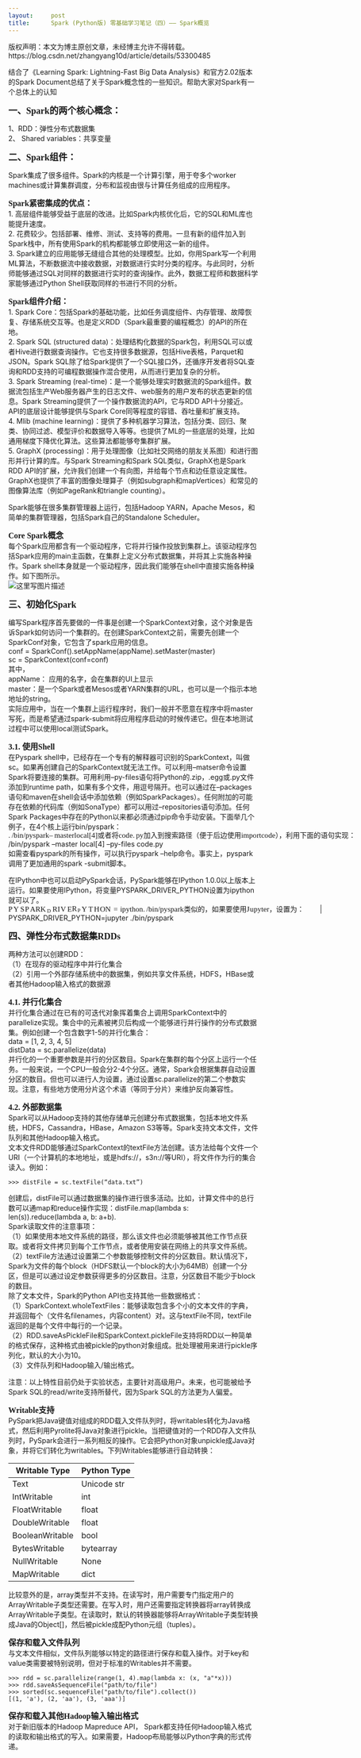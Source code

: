 ```yaml
---
layout:     post
title:      Spark (Python版) 零基础学习笔记（四）—— Spark概览
---
```

<div id="article_content" class="article_content clearfix csdn-tracking-statistics" data-pid="blog" data-mod="popu_307" data-dsm="post">
								<div class="article-copyright">
					版权声明：本文为博主原创文章，未经博主允许不得转载。					https://blog.csdn.net/zhangyang10d/article/details/53300485				</div>
								            <div id="content_views" class="markdown_views prism-atom-one-dark">
							<!-- flowchart 箭头图标 勿删 -->
							<svg xmlns="http://www.w3.org/2000/svg" style="display: none;"><path stroke-linecap="round" d="M5,0 0,2.5 5,5z" id="raphael-marker-block" style="-webkit-tap-highlight-color: rgba(0, 0, 0, 0);"></path></svg>
							<p>结合了《Learning Spark: Lightning-Fast Big Data Analysis》和官方2.02版本的Spark Document总结了关于Spark概念性的一些知识。帮助大家对Spark有一个总体上的认知</p>

<p><strong><font size="4" face="黑体">一、Spark的两个核心概念：</font></strong></p>

<p>1、RDD：弹性分布式数据集 <br>
2、 Shared variables：共享变量</p>

<p><strong><font size="4" face="黑体">二、Spark组件：</font></strong></p>

<p>Spark集成了很多组件。Spark的内核是一个计算引擎，用于夸多个worker machines或计算集群调度，分布和监视由很与计算任务组成的应用程序。</p>

<p><strong><font size="3" face="黑体">Spark紧密集成的优点：</font></strong> <br>
1. 高层组件能够受益于底层的改进。比如Spark内核优化后，它的SQL和ML库也能提升速度。 <br>
2. 花费较少。包括部署、维修、测试、支持等的费用。一旦有新的组件加入到Spark栈中，所有使用Spark的机构都能够立即使用这一新的组件。 <br>
3. Spark建立的应用能够无缝组合其他的处理模型。比如，你用Spark写一个利用ML算法，不断数据流中接收数据，对数据进行实时分类的程序。与此同时，分析师能够通过SQL对同样的数据进行实时的查询操作。此外，数据工程师和数据科学家能够通过Python Shell获取同样的书进行不同的分析。</p>

<p><strong><font size="3" face="黑体">Spark组件介绍：</font></strong> <br>
1. Spark Core：包括Spark的基础功能，比如任务调度组件、内存管理、故障恢复、存储系统交互等。也是定义RDD（Spark最重要的编程概念）的API的所在地。 <br>
2. Spark SQL (structured data)：处理结构化数据的Spark包，利用SQL可以或者Hive进行数据查询操作。它也支持很多数据源，包括Hive表格，Parquet和JSON。Spark SQL除了给Spark提供了一个SQL接口外，还循序开发者将SQL查询和RDD支持的可编程数据操作混合使用，从而进行更加复杂的分析。 <br>
3. Spark Streaming (real-time)：是一个能够处理实时数据流的Spark组件。数据流包括生产Web服务器产生的日志文件、web服务的用户发布的状态更新的信息。Spark Streaming提供了一个操作数据流的API，它与RDD API十分接近。API的底层设计能够提供与Spark Core同等程度的容错、吞吐量和扩展支持。 <br>
4. Mlib (machine learning)：提供了多种机器学习算法，包括分类、回归、聚类、协同过滤、模型评价和数据导入等等。也提供了ML的一些底层的处理，比如通用梯度下降优化算法。这些算法都能够夸集群扩展。 <br>
5. GraphX (processing)：用于处理图像（比如社交网络的朋友关系图）和进行图形并行计算的库。与Spark Streaming和Spark SQL类似，GraphX也是Spark RDD API的扩展，允许我们创建一个有向图，并给每个节点和边任意设定属性。GraphX也提供了丰富的图像处理算子（例如subgraph和mapVertices）和常见的图像算法库（例如PageRank和triangle counting）。</p>

<p>Spark能够在很多集群管理器上运行，包括Hadoop YARN，Apache Mesos，和简单的集群管理器，包括Spark自己的Standalone Scheduler。</p>

<p><strong><font size="3" face="黑体">Core Spark概念</font></strong> <br>
每个Spark应用都含有一个驱动程序，它将并行操作投放到集群上。该驱动程序包括Spark应用的main主函数，在集群上定义分布式数据集，并将其上实施各种操作。Spark shell本身就是一个驱动程序，因此我们能够在shell中直接实施各种操作。如下图所示。 <br>
<img src="https://img-blog.csdn.net/20161123084612452" alt="这里写图片描述" title=""></p>

<p><strong><font size="4" face="黑体"> 三、初始化Spark</font></strong></p>

<p>编写Spark程序首先要做的一件事是创建一个SparkContext对象，这个对象是告诉Spark如何访问一个集群的。在创建SparkContext之前，需要先创建一个SparkConf对象，它包含了spark应用的信息。 <br>
conf =  SparkConf().setAppName(appName).setMaster(master) <br>
sc = SparkContext(conf=conf) <br>
其中， <br>
appName： 应用的名字，会在集群的UI上显示 <br>
master：是一个Spark或者Mesos或者YARN集群的URL，也可以是一个指示本地地址的string。 <br>
实际应用中，当在一个集群上运行程序时，我们一般并不愿意在程序中将master写死，而是希望通过spark-submit将应用程序启动的时候传递它。但在本地测试过程中可以使用local测试Spark。</p>

<p><strong><font size="3" face="黑体">3.1. 使用Shell </font></strong> <br>
在Pyspark shell中，已经存在一个专有的解释器可识别的SparkContext，叫做sc。如果再创建自己的SparkContext就无法工作。可以利用–matser命令设置Spark将要连接的集群。可用利用–py-files语句将Python的.zip，.egg或.py文件添加到runtime path，如果有多个文件，用逗号隔开。也可以通过在–packages语句和maven在shell会话中添加依赖（例如SparkPackages）。任何附加的可能存在依赖的代码库（例如SonaType）都可以用过–repositories语句添加。任何Spark Packages中存在的Python以来都必须通过pip命令手动安装。下面举几个例子，在4个核上运行bin/pyspark： <br>
<span class="MathJax_Preview"></span><span class="MathJax" id="MathJax-Element-11-Frame" role="textbox" aria-readonly="true"><nobr><span class="math" id="MathJax-Span-1176" style="width: 52.287em; display: inline-block;"><span style="display: inline-block; position: relative; width: 48.398em; height: 0px; font-size: 108%;"><span style="position: absolute; clip: rect(1.731em 1000em 3.151em -0.491em); top: -2.713em; left: 0.003em;"><span class="mrow" id="MathJax-Span-1177"><span class="mo" id="MathJax-Span-1178" style="font-family: MathJax_Main;">.</span><span class="texatom" id="MathJax-Span-1179" style="padding-left: 0.188em;"><span class="mrow" id="MathJax-Span-1180"><span class="mo" id="MathJax-Span-1181" style="font-family: MathJax_Main;">/</span></span></span><span class="mi" id="MathJax-Span-1182" style="font-family: MathJax_Math-italic;">b</span><span class="mi" id="MathJax-Span-1183" style="font-family: MathJax_Math-italic;">i</span><span class="mi" id="MathJax-Span-1184" style="font-family: MathJax_Math-italic;">n</span><span class="texatom" id="MathJax-Span-1185"><span class="mrow" id="MathJax-Span-1186"><span class="mo" id="MathJax-Span-1187" style="font-family: MathJax_Main;">/</span></span></span><span class="mi" id="MathJax-Span-1188" style="font-family: MathJax_Math-italic;">p</span><span class="mi" id="MathJax-Span-1189" style="font-family: MathJax_Math-italic;">y<span style="display: inline-block; overflow: hidden; height: 1px; width: 0.003em;"></span></span><span class="mi" id="MathJax-Span-1190" style="font-family: MathJax_Math-italic;">s</span><span class="mi" id="MathJax-Span-1191" style="font-family: MathJax_Math-italic;">p</span><span class="mi" id="MathJax-Span-1192" style="font-family: MathJax_Math-italic;">a</span><span class="mi" id="MathJax-Span-1193" style="font-family: MathJax_Math-italic;">r</span><span class="mi" id="MathJax-Span-1194" style="font-family: MathJax_Math-italic;">k</span><span class="mo" id="MathJax-Span-1195" style="font-family: MathJax_Main;">–</span><span class="mi" id="MathJax-Span-1196" style="font-family: MathJax_Math-italic; padding-left: 0.188em;">m</span><span class="mi" id="MathJax-Span-1197" style="font-family: MathJax_Math-italic;">a</span><span class="mi" id="MathJax-Span-1198" style="font-family: MathJax_Math-italic;">s</span><span class="mi" id="MathJax-Span-1199" style="font-family: MathJax_Math-italic;">t</span><span class="mi" id="MathJax-Span-1200" style="font-family: MathJax_Math-italic;">e</span><span class="mi" id="MathJax-Span-1201" style="font-family: MathJax_Math-italic;">r</span><span class="mi" id="MathJax-Span-1202" style="font-family: MathJax_Math-italic;">l</span><span class="mi" id="MathJax-Span-1203" style="font-family: MathJax_Math-italic;">o</span><span class="mi" id="MathJax-Span-1204" style="font-family: MathJax_Math-italic;">c</span><span class="mi" id="MathJax-Span-1205" style="font-family: MathJax_Math-italic;">a</span><span class="mi" id="MathJax-Span-1206" style="font-family: MathJax_Math-italic;">l</span><span class="mo" id="MathJax-Span-1207" style="font-family: MathJax_Main;">[</span><span class="mn" id="MathJax-Span-1208" style="font-family: MathJax_Main;">4</span><span class="mo" id="MathJax-Span-1209" style="font-family: MathJax_Main;">]</span><span class="texatom" id="MathJax-Span-1210"><span class="mrow" id="MathJax-Span-1211"><span class="mo" id="MathJax-Span-1212"><span style='font-family: STIXGeneral, "Arial Unicode MS", serif; font-size: 93%; font-style: normal; font-weight: normal;'>或</span></span></span></span><span class="texatom" id="MathJax-Span-1213"><span class="mrow" id="MathJax-Span-1214"><span class="mo" id="MathJax-Span-1215"><span style='font-family: STIXGeneral, "Arial Unicode MS", serif; font-size: 93%; font-style: normal; font-weight: normal;'>者</span></span></span></span><span class="texatom" id="MathJax-Span-1216"><span class="mrow" id="MathJax-Span-1217"><span class="mo" id="MathJax-Span-1218"><span style='font-family: STIXGeneral, "Arial Unicode MS", serif; font-size: 93%; font-style: normal; font-weight: normal;'>将</span></span></span></span><span class="mi" id="MathJax-Span-1219" style="font-family: MathJax_Math-italic;">c</span><span class="mi" id="MathJax-Span-1220" style="font-family: MathJax_Math-italic;">o</span><span class="mi" id="MathJax-Span-1221" style="font-family: MathJax_Math-italic;">d<span style="display: inline-block; overflow: hidden; height: 1px; width: 0.003em;"></span></span><span class="mi" id="MathJax-Span-1222" style="font-family: MathJax_Math-italic;">e</span><span class="mo" id="MathJax-Span-1223" style="font-family: MathJax_Main;">.</span><span class="mi" id="MathJax-Span-1224" style="font-family: MathJax_Math-italic; padding-left: 0.188em;">p</span><span class="mi" id="MathJax-Span-1225" style="font-family: MathJax_Math-italic;">y<span style="display: inline-block; overflow: hidden; height: 1px; width: 0.003em;"></span></span><span class="texatom" id="MathJax-Span-1226"><span class="mrow" id="MathJax-Span-1227"><span class="mo" id="MathJax-Span-1228"><span style='font-family: STIXGeneral, "Arial Unicode MS", serif; font-size: 93%; font-style: normal; font-weight: normal;'>加</span></span></span></span><span class="texatom" id="MathJax-Span-1229"><span class="mrow" id="MathJax-Span-1230"><span class="mo" id="MathJax-Span-1231"><span style='font-family: STIXGeneral, "Arial Unicode MS", serif; font-size: 93%; font-style: normal; font-weight: normal;'>入</span></span></span></span><span class="texatom" id="MathJax-Span-1232"><span class="mrow" id="MathJax-Span-1233"><span class="mo" id="MathJax-Span-1234"><span style='font-family: STIXGeneral, "Arial Unicode MS", serif; font-size: 93%; font-style: normal; font-weight: normal;'>到</span></span></span></span><span class="texatom" id="MathJax-Span-1235"><span class="mrow" id="MathJax-Span-1236"><span class="mo" id="MathJax-Span-1237"><span style='font-family: STIXGeneral, "Arial Unicode MS", serif; font-size: 93%; font-style: normal; font-weight: normal;'>搜</span></span></span></span><span class="texatom" id="MathJax-Span-1238"><span class="mrow" id="MathJax-Span-1239"><span class="mo" id="MathJax-Span-1240"><span style='font-family: STIXGeneral, "Arial Unicode MS", serif; font-size: 93%; font-style: normal; font-weight: normal;'>索</span></span></span></span><span class="texatom" id="MathJax-Span-1241"><span class="mrow" id="MathJax-Span-1242"><span class="mo" id="MathJax-Span-1243"><span style='font-family: STIXGeneral, "Arial Unicode MS", serif; font-size: 93%; font-style: normal; font-weight: normal;'>路</span></span></span></span><span class="texatom" id="MathJax-Span-1244"><span class="mrow" id="MathJax-Span-1245"><span class="mo" id="MathJax-Span-1246"><span style='font-family: STIXGeneral, "Arial Unicode MS", serif; font-size: 93%; font-style: normal; font-weight: normal;'>径</span></span></span></span><span class="texatom" id="MathJax-Span-1247"><span class="mrow" id="MathJax-Span-1248"><span class="mo" id="MathJax-Span-1249"><span style='font-family: STIXGeneral, "Arial Unicode MS", serif; font-size: 93%; font-style: normal; font-weight: normal;'>（</span></span></span></span><span class="texatom" id="MathJax-Span-1250"><span class="mrow" id="MathJax-Span-1251"><span class="mo" id="MathJax-Span-1252"><span style='font-family: STIXGeneral, "Arial Unicode MS", serif; font-size: 93%; font-style: normal; font-weight: normal;'>便</span></span></span></span><span class="texatom" id="MathJax-Span-1253"><span class="mrow" id="MathJax-Span-1254"><span class="mo" id="MathJax-Span-1255"><span style='font-family: STIXGeneral, "Arial Unicode MS", serif; font-size: 93%; font-style: normal; font-weight: normal;'>于</span></span></span></span><span class="texatom" id="MathJax-Span-1256"><span class="mrow" id="MathJax-Span-1257"><span class="mo" id="MathJax-Span-1258"><span style='font-family: STIXGeneral, "Arial Unicode MS", serif; font-size: 93%; font-style: normal; font-weight: normal;'>后</span></span></span></span><span class="texatom" id="MathJax-Span-1259"><span class="mrow" id="MathJax-Span-1260"><span class="mo" id="MathJax-Span-1261"><span style='font-family: STIXGeneral, "Arial Unicode MS", serif; font-size: 93%; font-style: normal; font-weight: normal;'>边</span></span></span></span><span class="texatom" id="MathJax-Span-1262"><span class="mrow" id="MathJax-Span-1263"><span class="mo" id="MathJax-Span-1264"><span style='font-family: STIXGeneral, "Arial Unicode MS", serif; font-size: 93%; font-style: normal; font-weight: normal;'>使</span></span></span></span><span class="texatom" id="MathJax-Span-1265"><span class="mrow" id="MathJax-Span-1266"><span class="mo" id="MathJax-Span-1267"><span style='font-family: STIXGeneral, "Arial Unicode MS", serif; font-size: 93%; font-style: normal; font-weight: normal;'>用</span></span></span></span><span class="mi" id="MathJax-Span-1268" style="font-family: MathJax_Math-italic;">i</span><span class="mi" id="MathJax-Span-1269" style="font-family: MathJax_Math-italic;">m</span><span class="mi" id="MathJax-Span-1270" style="font-family: MathJax_Math-italic;">p</span><span class="mi" id="MathJax-Span-1271" style="font-family: MathJax_Math-italic;">o</span><span class="mi" id="MathJax-Span-1272" style="font-family: MathJax_Math-italic;">r</span><span class="mi" id="MathJax-Span-1273" style="font-family: MathJax_Math-italic;">t</span><span class="mi" id="MathJax-Span-1274" style="font-family: MathJax_Math-italic;">c</span><span class="mi" id="MathJax-Span-1275" style="font-family: MathJax_Math-italic;">o</span><span class="mi" id="MathJax-Span-1276" style="font-family: MathJax_Math-italic;">d<span style="display: inline-block; overflow: hidden; height: 1px; width: 0.003em;"></span></span><span class="mi" id="MathJax-Span-1277" style="font-family: MathJax_Math-italic;">e</span><span class="texatom" id="MathJax-Span-1278"><span class="mrow" id="MathJax-Span-1279"><span class="mo" id="MathJax-Span-1280"><span style='font-family: STIXGeneral, "Arial Unicode MS", serif; font-size: 93%; font-style: normal; font-weight: normal;'>）</span></span></span></span><span class="texatom" id="MathJax-Span-1281"><span class="mrow" id="MathJax-Span-1282"><span class="mo" id="MathJax-Span-1283"><span style='font-family: STIXGeneral, "Arial Unicode MS", serif; font-size: 93%; font-style: normal; font-weight: normal;'>，</span></span></span></span><span class="texatom" id="MathJax-Span-1284"><span class="mrow" id="MathJax-Span-1285"><span class="mo" id="MathJax-Span-1286"><span style='font-family: STIXGeneral, "Arial Unicode MS", serif; font-size: 93%; font-style: normal; font-weight: normal;'>利</span></span></span></span><span class="texatom" id="MathJax-Span-1287"><span class="mrow" id="MathJax-Span-1288"><span class="mo" id="MathJax-Span-1289"><span style='font-family: STIXGeneral, "Arial Unicode MS", serif; font-size: 93%; font-style: normal; font-weight: normal;'>用</span></span></span></span><span class="texatom" id="MathJax-Span-1290"><span class="mrow" id="MathJax-Span-1291"><span class="mo" id="MathJax-Span-1292"><span style='font-family: STIXGeneral, "Arial Unicode MS", serif; font-size: 93%; font-style: normal; font-weight: normal;'>下</span></span></span></span><span class="texatom" id="MathJax-Span-1293"><span class="mrow" id="MathJax-Span-1294"><span class="mo" id="MathJax-Span-1295"><span style='font-family: STIXGeneral, "Arial Unicode MS", serif; font-size: 93%; font-style: normal; font-weight: normal;'>面</span></span></span></span><span class="texatom" id="MathJax-Span-1296"><span class="mrow" id="MathJax-Span-1297"><span class="mo" id="MathJax-Span-1298"><span style='font-family: STIXGeneral, "Arial Unicode MS", serif; font-size: 93%; font-style: normal; font-weight: normal;'>的</span></span></span></span><span class="texatom" id="MathJax-Span-1299"><span class="mrow" id="MathJax-Span-1300"><span class="mo" id="MathJax-Span-1301"><span style='font-family: STIXGeneral, "Arial Unicode MS", serif; font-size: 93%; font-style: normal; font-weight: normal;'>语</span></span></span></span><span class="texatom" id="MathJax-Span-1302"><span class="mrow" id="MathJax-Span-1303"><span class="mo" id="MathJax-Span-1304"><span style='font-family: STIXGeneral, "Arial Unicode MS", serif; font-size: 93%; font-style: normal; font-weight: normal;'>句</span></span></span></span><span class="texatom" id="MathJax-Span-1305"><span class="mrow" id="MathJax-Span-1306"><span class="mo" id="MathJax-Span-1307"><span style='font-family: STIXGeneral, "Arial Unicode MS", serif; font-size: 93%; font-style: normal; font-weight: normal;'>实</span></span></span></span><span class="texatom" id="MathJax-Span-1308"><span class="mrow" id="MathJax-Span-1309"><span class="mo" id="MathJax-Span-1310"><span style='font-family: STIXGeneral, "Arial Unicode MS", serif; font-size: 93%; font-style: normal; font-weight: normal;'>现</span></span></span></span><span class="texatom" id="MathJax-Span-1311"><span class="mrow" id="MathJax-Span-1312"><span class="mo" id="MathJax-Span-1313"><span style='font-family: STIXGeneral, "Arial Unicode MS", serif; font-size: 93%; font-style: normal; font-weight: normal;'>：</span></span></span></span></span><span style="display: inline-block; width: 0px; height: 2.719em;"></span></span></span><span style="border-left: 0.003em solid; display: inline-block; overflow: hidden; width: 0px; height: 1.27em; vertical-align: -0.33em;"></span></span></nobr></span><script type="math/tex" id="MathJax-Element-11"> ./bin/pyspark –master local[4]  
或者将code.py加入到搜索路径（便于后边使用import code），利用下面的语句实现：  
</script> /bin/pyspark –master local[4] –py-files code.py <br>
如需查看pyspark的所有操作，可以执行pyspark –help命令。事实上，pyspark调用了更加通用的spark -submit脚本。</p>

<p>在IPython中也可以启动PySpark会话，PySpark能够在IPython 1.0.0以上版本上运行。如果要使用IPython，将变量PYSPARK_DRIVER_PYTHON设置为ipython就可以了。 <br>
<span class="MathJax_Preview"></span><span class="MathJax" id="MathJax-Element-12-Frame" role="textbox" aria-readonly="true"><nobr><span class="math" id="MathJax-Span-1314" style="width: 45.003em; display: inline-block;"><span style="display: inline-block; position: relative; width: 41.67em; height: 0px; font-size: 108%;"><span style="position: absolute; clip: rect(1.731em 1000em 3.151em -0.491em); top: -2.713em; left: 0.003em;"><span class="mrow" id="MathJax-Span-1315"><span class="mi" id="MathJax-Span-1316" style="font-family: MathJax_Math-italic;">P<span style="display: inline-block; overflow: hidden; height: 1px; width: 0.127em;"></span></span><span class="mi" id="MathJax-Span-1317" style="font-family: MathJax_Math-italic;">Y<span style="display: inline-block; overflow: hidden; height: 1px; width: 0.188em;"></span></span><span class="mi" id="MathJax-Span-1318" style="font-family: MathJax_Math-italic;">S<span style="display: inline-block; overflow: hidden; height: 1px; width: 0.065em;"></span></span><span class="mi" id="MathJax-Span-1319" style="font-family: MathJax_Math-italic;">P<span style="display: inline-block; overflow: hidden; height: 1px; width: 0.127em;"></span></span><span class="mi" id="MathJax-Span-1320" style="font-family: MathJax_Math-italic;">A</span><span class="mi" id="MathJax-Span-1321" style="font-family: MathJax_Math-italic;">R</span><span class="msubsup" id="MathJax-Span-1322"><span style="display: inline-block; position: relative; width: 1.608em; height: 0px;"><span style="position: absolute; clip: rect(1.608em 1000em 2.657em -0.491em); top: -2.466em; left: 0.003em;"><span class="mi" id="MathJax-Span-1323" style="font-family: MathJax_Math-italic;">K<span style="display: inline-block; overflow: hidden; height: 1px; width: 0.065em;"></span></span><span style="display: inline-block; width: 0px; height: 2.472em;"></span></span><span style="position: absolute; top: -2.096em; left: 0.867em;"><span class="mi" id="MathJax-Span-1324" style="font-size: 70.7%; font-family: MathJax_Math-italic;">D</span><span style="display: inline-block; width: 0px; height: 2.225em;"></span></span></span></span><span class="mi" id="MathJax-Span-1325" style="font-family: MathJax_Math-italic;">R</span><span class="mi" id="MathJax-Span-1326" style="font-family: MathJax_Math-italic;">I<span style="display: inline-block; overflow: hidden; height: 1px; width: 0.065em;"></span></span><span class="mi" id="MathJax-Span-1327" style="font-family: MathJax_Math-italic;">V<span style="display: inline-block; overflow: hidden; height: 1px; width: 0.188em;"></span></span><span class="mi" id="MathJax-Span-1328" style="font-family: MathJax_Math-italic;">E<span style="display: inline-block; overflow: hidden; height: 1px; width: 0.003em;"></span></span><span class="msubsup" id="MathJax-Span-1329"><span style="display: inline-block; position: relative; width: 1.299em; height: 0px;"><span style="position: absolute; clip: rect(1.608em 1000em 2.657em -0.491em); top: -2.466em; left: 0.003em;"><span class="mi" id="MathJax-Span-1330" style="font-family: MathJax_Math-italic;">R</span><span style="display: inline-block; width: 0px; height: 2.472em;"></span></span><span style="position: absolute; top: -2.096em; left: 0.744em;"><span class="mi" id="MathJax-Span-1331" style="font-size: 70.7%; font-family: MathJax_Math-italic;">P<span style="display: inline-block; overflow: hidden; height: 1px; width: 0.065em;"></span></span><span style="display: inline-block; width: 0px; height: 2.225em;"></span></span></span></span><span class="mi" id="MathJax-Span-1332" style="font-family: MathJax_Math-italic;">Y<span style="display: inline-block; overflow: hidden; height: 1px; width: 0.188em;"></span></span><span class="mi" id="MathJax-Span-1333" style="font-family: MathJax_Math-italic;">T<span style="display: inline-block; overflow: hidden; height: 1px; width: 0.127em;"></span></span><span class="mi" id="MathJax-Span-1334" style="font-family: MathJax_Math-italic;">H<span style="display: inline-block; overflow: hidden; height: 1px; width: 0.065em;"></span></span><span class="mi" id="MathJax-Span-1335" style="font-family: MathJax_Math-italic;">O</span><span class="mi" id="MathJax-Span-1336" style="font-family: MathJax_Math-italic;">N<span style="display: inline-block; overflow: hidden; height: 1px; width: 0.065em;"></span></span><span class="mo" id="MathJax-Span-1337" style="font-family: MathJax_Main; padding-left: 0.312em;">=</span><span class="mi" id="MathJax-Span-1338" style="font-family: MathJax_Math-italic; padding-left: 0.312em;">i</span><span class="mi" id="MathJax-Span-1339" style="font-family: MathJax_Math-italic;">p</span><span class="mi" id="MathJax-Span-1340" style="font-family: MathJax_Math-italic;">y<span style="display: inline-block; overflow: hidden; height: 1px; width: 0.003em;"></span></span><span class="mi" id="MathJax-Span-1341" style="font-family: MathJax_Math-italic;">t</span><span class="mi" id="MathJax-Span-1342" style="font-family: MathJax_Math-italic;">h</span><span class="mi" id="MathJax-Span-1343" style="font-family: MathJax_Math-italic;">o</span><span class="mi" id="MathJax-Span-1344" style="font-family: MathJax_Math-italic;">n</span><span class="mo" id="MathJax-Span-1345" style="font-family: MathJax_Main;">.</span><span class="texatom" id="MathJax-Span-1346" style="padding-left: 0.188em;"><span class="mrow" id="MathJax-Span-1347"><span class="mo" id="MathJax-Span-1348" style="font-family: MathJax_Main;">/</span></span></span><span class="mi" id="MathJax-Span-1349" style="font-family: MathJax_Math-italic;">b</span><span class="mi" id="MathJax-Span-1350" style="font-family: MathJax_Math-italic;">i</span><span class="mi" id="MathJax-Span-1351" style="font-family: MathJax_Math-italic;">n</span><span class="texatom" id="MathJax-Span-1352"><span class="mrow" id="MathJax-Span-1353"><span class="mo" id="MathJax-Span-1354" style="font-family: MathJax_Main;">/</span></span></span><span class="mi" id="MathJax-Span-1355" style="font-family: MathJax_Math-italic;">p</span><span class="mi" id="MathJax-Span-1356" style="font-family: MathJax_Math-italic;">y<span style="display: inline-block; overflow: hidden; height: 1px; width: 0.003em;"></span></span><span class="mi" id="MathJax-Span-1357" style="font-family: MathJax_Math-italic;">s</span><span class="mi" id="MathJax-Span-1358" style="font-family: MathJax_Math-italic;">p</span><span class="mi" id="MathJax-Span-1359" style="font-family: MathJax_Math-italic;">a</span><span class="mi" id="MathJax-Span-1360" style="font-family: MathJax_Math-italic;">r</span><span class="mi" id="MathJax-Span-1361" style="font-family: MathJax_Math-italic;">k</span><span class="texatom" id="MathJax-Span-1362"><span class="mrow" id="MathJax-Span-1363"><span class="mo" id="MathJax-Span-1364"><span style='font-family: STIXGeneral, "Arial Unicode MS", serif; font-size: 93%; font-style: normal; font-weight: normal;'>类</span></span></span></span><span class="texatom" id="MathJax-Span-1365"><span class="mrow" id="MathJax-Span-1366"><span class="mo" id="MathJax-Span-1367"><span style='font-family: STIXGeneral, "Arial Unicode MS", serif; font-size: 93%; font-style: normal; font-weight: normal;'>似</span></span></span></span><span class="texatom" id="MathJax-Span-1368"><span class="mrow" id="MathJax-Span-1369"><span class="mo" id="MathJax-Span-1370"><span style='font-family: STIXGeneral, "Arial Unicode MS", serif; font-size: 93%; font-style: normal; font-weight: normal;'>的</span></span></span></span><span class="texatom" id="MathJax-Span-1371"><span class="mrow" id="MathJax-Span-1372"><span class="mo" id="MathJax-Span-1373"><span style='font-family: STIXGeneral, "Arial Unicode MS", serif; font-size: 93%; font-style: normal; font-weight: normal;'>，</span></span></span></span><span class="texatom" id="MathJax-Span-1374"><span class="mrow" id="MathJax-Span-1375"><span class="mo" id="MathJax-Span-1376"><span style='font-family: STIXGeneral, "Arial Unicode MS", serif; font-size: 93%; font-style: normal; font-weight: normal;'>如</span></span></span></span><span class="texatom" id="MathJax-Span-1377"><span class="mrow" id="MathJax-Span-1378"><span class="mo" id="MathJax-Span-1379"><span style='font-family: STIXGeneral, "Arial Unicode MS", serif; font-size: 93%; font-style: normal; font-weight: normal;'>果</span></span></span></span><span class="texatom" id="MathJax-Span-1380"><span class="mrow" id="MathJax-Span-1381"><span class="mo" id="MathJax-Span-1382"><span style='font-family: STIXGeneral, "Arial Unicode MS", serif; font-size: 93%; font-style: normal; font-weight: normal;'>要</span></span></span></span><span class="texatom" id="MathJax-Span-1383"><span class="mrow" id="MathJax-Span-1384"><span class="mo" id="MathJax-Span-1385"><span style='font-family: STIXGeneral, "Arial Unicode MS", serif; font-size: 93%; font-style: normal; font-weight: normal;'>使</span></span></span></span><span class="texatom" id="MathJax-Span-1386"><span class="mrow" id="MathJax-Span-1387"><span class="mo" id="MathJax-Span-1388"><span style='font-family: STIXGeneral, "Arial Unicode MS", serif; font-size: 93%; font-style: normal; font-weight: normal;'>用</span></span></span></span><span class="mi" id="MathJax-Span-1389" style="font-family: MathJax_Math-italic;">J<span style="display: inline-block; overflow: hidden; height: 1px; width: 0.065em;"></span></span><span class="mi" id="MathJax-Span-1390" style="font-family: MathJax_Math-italic;">u</span><span class="mi" id="MathJax-Span-1391" style="font-family: MathJax_Math-italic;">p</span><span class="mi" id="MathJax-Span-1392" style="font-family: MathJax_Math-italic;">y<span style="display: inline-block; overflow: hidden; height: 1px; width: 0.003em;"></span></span><span class="mi" id="MathJax-Span-1393" style="font-family: MathJax_Math-italic;">t</span><span class="mi" id="MathJax-Span-1394" style="font-family: MathJax_Math-italic;">e</span><span class="mi" id="MathJax-Span-1395" style="font-family: MathJax_Math-italic;">r</span><span class="texatom" id="MathJax-Span-1396"><span class="mrow" id="MathJax-Span-1397"><span class="mo" id="MathJax-Span-1398"><span style='font-family: STIXGeneral, "Arial Unicode MS", serif; font-size: 93%; font-style: normal; font-weight: normal;'>，</span></span></span></span><span class="texatom" id="MathJax-Span-1399"><span class="mrow" id="MathJax-Span-1400"><span class="mo" id="MathJax-Span-1401"><span style='font-family: STIXGeneral, "Arial Unicode MS", serif; font-size: 93%; font-style: normal; font-weight: normal;'>设</span></span></span></span><span class="texatom" id="MathJax-Span-1402"><span class="mrow" id="MathJax-Span-1403"><span class="mo" id="MathJax-Span-1404"><span style='font-family: STIXGeneral, "Arial Unicode MS", serif; font-size: 93%; font-style: normal; font-weight: normal;'>置</span></span></span></span><span class="texatom" id="MathJax-Span-1405"><span class="mrow" id="MathJax-Span-1406"><span class="mo" id="MathJax-Span-1407"><span style='font-family: STIXGeneral, "Arial Unicode MS", serif; font-size: 93%; font-style: normal; font-weight: normal;'>为</span></span></span></span><span class="texatom" id="MathJax-Span-1408"><span class="mrow" id="MathJax-Span-1409"><span class="mo" id="MathJax-Span-1410"><span style='font-family: STIXGeneral, "Arial Unicode MS", serif; font-size: 93%; font-style: normal; font-weight: normal;'>：</span></span></span></span></span><span style="display: inline-block; width: 0px; height: 2.719em;"></span></span></span><span style="border-left: 0.003em solid; display: inline-block; overflow: hidden; width: 0px; height: 1.27em; vertical-align: -0.33em;"></span></span></nobr></span><script type="math/tex" id="MathJax-Element-12"> PYSPARK_DRIVER_PYTHON=ipython ./bin/pyspark  
类似的，如果要使用Jupyter，设置为：  
</script> PYSPARK_DRIVER_PYTHON=jupyter ./bin/pyspark</p>

<p><strong><font size="4" face="黑体">四、弹性分布式数据集RDDs</font></strong></p>

<p>两种方法可以创建RDD： <br>
（1）在现存的驱动程序中并行化集合 <br>
（2）引用一个外部存储系统中的数据集，例如共享文件系统，HDFS，HBase或者其他Hadoop输入格式的数据源</p>

<p><strong><font size="3" face="黑体">4.1. 并行化集合</font></strong> <br>
并行化集合通过在已有的可迭代对象挥着集合上调用SparkContext中的parallelize实现。集合中的元素被拷贝后构成一个能够进行并行操作的分布式数据集。例如创建一个包含数字1-5的并行化集合： <br>
data = [1, 2, 3, 4, 5] <br>
distData = sc.parallelize(data) <br>
并行化的一个重要参数是并行的分区数目。Spark在集群的每个分区上运行一个任务。一般来说，一个CPU一般会分2-4个分区。通常，Spark会根据集群自动设置分区的数目。但也可以进行人为设置，通过设置sc.parallelize的第二个参数实现。注意，有些地方使用分片这个术语（等同于分片）来维护反向兼容性。</p>

<p><strong><font size="3" face="黑体">4.2. 外部数据集</font></strong> <br>
Spark可以从Hadoop支持的其他存储单元创建分布式数据集，包括本地文件系统，HDFS，Cassandra，HBase，Amazon S3等等。Spark支持文本文件，文件队列和其他Hadoop输入格式。 <br>
文本文件RDD能够通过SparkContext的textFile方法创建。该方法给每个文件一个URI（一个计算机的本地地址，或是hdfs://，s3n://等URI），将文件作为行的集合读入。例如：</p>

<pre class="prettyprint"><code class=" hljs haskell">&gt;&gt;&gt; distFile = sc.textFile(“<span class="hljs-typedef"><span class="hljs-keyword">data</span>.txt”)</span></code></pre>

<p>创建后，distFile可以通过数据集的操作进行很多活动。比如，计算文件中的总行数可以通map和reduce操作实现：distFile.map(lambda s: len(s)).reduce(lambda a, b: a+b). <br>
Spark读取文件的注意事项： <br>
（1）如果使用本地文件系统的路径，那么该文件也必须能够被其他工作节点获取。或者将文件拷贝到每个工作节点，或者使用安装在网络上的共享文件系统。 <br>
（2）textFile方法通过设置第二个参数能够控制文件的分区数目。默认情况下，Spark为文件的每个block（HDFS默认一个block的大小为64MB）创建一个分区，但是可以通过设定参数获得更多的分区数目。注意，分区数目不能少于block的数目。 <br>
除了文本文件，Spark的Python API也支持其他一些数据格式： <br>
（1）SparkContext.wholeTextFiles：能够读取包含多个小的文本文件的字典，并返回每个（文件名filenames，内容content）对。这与textFile不同，textFile返回的是每个文件中每行的一个记录。 <br>
（2）RDD.saveAsPickleFile和SparkContext.pickleFile支持将RDD以一种简单的格式保存，这种格式由被pickle的python对象组成。批处理被用来进行pickle序列化，默认的大小为10。 <br>
（3）文件队列和Hadoop输入/输出格式。</p>

<p>注意：以上特性目前仍处于实验状态，主要针对高级用户。未来，也可能被给予Spark SQL的read/write支持所替代，因为Spark SQL的方法更为人偏爱。</p>

<p><strong><font size="3" face="黑体">Writable支持</font></strong> <br>
PySpark把Java键值对组成的RDD载入文件队列时，将writables转化为Java格式，然后利用Pyrolite将Java对象进行pickle。当把键值对的一个RDD存入文件队列时，PySpark会进行一系列相反的操作。它会把Python对象unpickle成Java对象，并将它们转化为writables。下列Writables能够进行自动转换：</p>

<table>
<thead>
<tr>
  <th>Writable Type</th>
  <th>Python Type</th>
</tr>
</thead>
<tbody><tr>
  <td>Text</td>
  <td>Unicode str</td>
</tr>
<tr>
  <td>IntWritable</td>
  <td>int</td>
</tr>
<tr>
  <td>FloatWritable</td>
  <td>float</td>
</tr>
<tr>
  <td>DoubleWritable</td>
  <td>float</td>
</tr>
<tr>
  <td>BooleanWritable</td>
  <td>bool</td>
</tr>
<tr>
  <td>BytesWritable</td>
  <td>bytearray</td>
</tr>
<tr>
  <td>NullWritable</td>
  <td>None</td>
</tr>
<tr>
  <td>MapWritable</td>
  <td>dict</td>
</tr>
</tbody></table>


<p>比较意外的是，array类型并不支持。在读写时，用户需要专门指定用户的ArrayWritable子类型还需要。在写入时，用户还需要指定转换器将array转换成ArrayWritable子类型。在读取时，默认的转换器能够将ArrayWritable子类型转换成Java的Object[]，然后被pickle成配Python元组（tuples）。</p>

<p><strong><font size="3" face="黑体">保存和载入文件队列</font></strong> <br>
与文本文件相似，文件队列能够以特定的路径进行保存和载入操作。对于key和value类需要被特别说明，但对于标准的Writables并不需要。</p>



<pre class="prettyprint"><code class=" hljs python"><span class="hljs-prompt">&gt;&gt;&gt; </span>rdd = sc.parallelize(range(<span class="hljs-number">1</span>, <span class="hljs-number">4</span>).map(<span class="hljs-keyword">lambda</span> x: (x, <span class="hljs-string">"a"</span>*x)))
<span class="hljs-prompt">&gt;&gt;&gt; </span>rdd.saveAsSequenceFile(<span class="hljs-string">"path/to/file"</span>)
<span class="hljs-prompt">&gt;&gt;&gt; </span>sorted(sc.sequenceFile(<span class="hljs-string">"path/to/file"</span>).collect())
[(<span class="hljs-number">1</span>, <span class="hljs-string">'a'</span>), (<span class="hljs-number">2</span>, <span class="hljs-string">'aa'</span>), (<span class="hljs-number">3</span>, <span class="hljs-string">'aaa'</span>)]</code></pre>

<p><strong><font size="3" face="黑体">保存和载入其他Hadoop输入输出格式</font></strong> <br>
对于新旧版本的Hadoop Mapreduce API， Spark都支持任何Hadoop输入格式的读取和输出格式的写入。如果需要，Hadoop布局能够以Python字典的形式传递。</p>            </div>
						<link href="https://csdnimg.cn/release/phoenix/mdeditor/markdown_views-9e5741c4b9.css" rel="stylesheet">
                </div>
